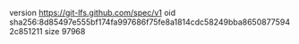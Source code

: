 version https://git-lfs.github.com/spec/v1
oid sha256:8d85497e555bf174fa997686f75fe8a1814cdc58249bba86508775942c851211
size 97968
